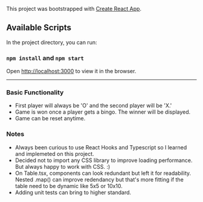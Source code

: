 This project was bootstrapped with [Create React App](https://github.com/facebook/create-react-app).

## Available Scripts

In the project directory, you can run:

### `npm install` and `npm start`

Open [http://localhost:3000](http://localhost:3000) to view it in the browser.

***

### Basic Functionality

- First player will always be 'O' and the second player will be 'X.'
- Game is won once a player gets a bingo. The winner will be displayed.
- Game can be reset anytime.

###  Notes

- Always been curious to use React Hooks and Typescript so I learned and implemeted on this project.
- Decided not to import any CSS library to improve loading performance. But always happy to work with CSS. :)
- On Table.tsx, <Cell /> components can look redundant but left it for readability. Nested .map() can improve redendancy but that's more fitting if the table need to be dynamic like 5x5 or 10x10.
- Adding unit tests can bring to higher standard.
